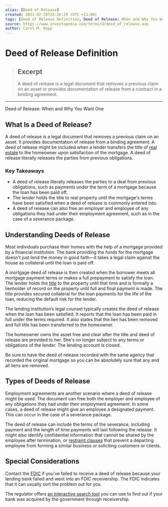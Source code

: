```yaml
---
alias: [Deed of Release]
created: 2021-02-28T23:26:29 (UTC +11:00)
tags: [Deed of Release Definition, Deed of Release: When and Why You Want One]
source: https://www.investopedia.com/terms/d/deed_of_release.asp
author: Carol M. Kopp
---
```


# Deed of Release Definition

> ## Excerpt
> A deed of release is a legal document that removes a previous claim on an asset or provides documentation of release from a contract in a binding agreement.

---

Deed of Release: When and Why You Want One
## What Is a Deed of Release?

A deed of release is a legal document that removes a previous claim on an asset. It provides documentation of release from a binding agreement. A deed of release might be included when a lender transfers the title of [real estate](https://www.investopedia.com/terms/r/realestate.asp) to the homeowner upon satisfaction of the mortgage. A deed of release literally releases the parties from previous obligations.

### Key Takeaways

-   A deed of release literally releases the parties to a deal from previous obligations, such as payments under the term of a mortgage because the loan has been paid off.
-   The lender holds the title to real property until the mortgage's terms have been satisfied when a deed of release is commonly entered into.
-   A deed of release can also free an employer and employee of any obligations they had under their employment agreement, such as in the case of a severance package.

## Understanding Deeds of Release

Most individuals purchase their homes with the help of a mortgage provided by a financial institution. The bank providing the funds for the mortgage doesn't just lend the money in good faith—it takes a legal claim against the house as collateral until the loan is paid off.

A mortgage deed of release is then created when the borrower meets all mortgage payment terms or makes a full prepayment to satisfy the loan. The lender holds the [title](https://www.investopedia.com/terms/t/title.asp) to the property until that time and is formally a lienholder of record on the property until full and final payment is made. The title provides secured collateral for the loan payments for the life of the loan, reducing the default risk for the lender.

The lending institution’s legal counsel typically creates the deed of release when the loan has been satisfied. It reports that the loan has been paid in full under the terms required. It also states that the lien has been removed and full title has been transferred to the homeowner.

The homeowner owns the asset free and clear after the title and deed of release are provided to her. She's no longer subject to any terms or obligations of the lender. The lending account is closed.

Be sure to have the deed of release recorded with the same agency that recorded the original mortgage so you can be absolutely sure that any and all liens are removed.

## Types of Deeds of Release

Employment agreements are another scenario where a deed of release might be used. The document can free both the employer and employee of any obligations they had under their employment agreement. In some cases, a deed of release might give an employee a designated payment. This can occur in the case of a severance package.

The deed of release can include the terms of the severance, including payment and the length of time payments will last following the release. It might also identify confidential information that cannot be shared by the employee after termination, or [restraint clauses](https://www.investopedia.com/terms/n/noncompete-agreement.asp) that prevent a departing employee from forming a similar business or soliciting customers or clients.

## Special Considerations

Contact the [FDIC](https://www.investopedia.com/terms/f/fdic.asp) if you've failed to receive a deed of release because your lending bank failed and went into an FDIC receivership. The FDIC indicates that it can usually sort the problem out for you.

The regulator offers [an interactive search tool](https://www.fdic.gov/bank/individual/failed/lien/) you can use to find out if your bank was acquired by the government through receivership.
